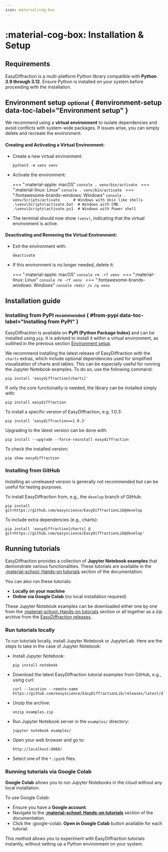```yaml
---
icon: material/cog-box
---
```


# :material-cog-box: Installation & Setup

## Requirements

EasyDiffraction is a multi-platform Python library compatible with **Python
3.9 through 3.12**. Ensure Python is installed
on your system before proceeding with the installation.

## Environment setup <small>optional</small> { #environment-setup data-toc-label="Environment setup" }

We recommend using a **virtual environment** to isolate dependencies and avoid
conflicts with system-wide packages. If issues arise, you can simply delete and
recreate the environment.

#### Creating and Activating a Virtual Environment:

- Create a new virtual environment:
  ```console
  python3 -m venv venv
  ```
<!-- prettier-ignore-start -->
- Activate the environment:

    === ":material-apple: macOS"
        ```console
        . venv/bin/activate
        ```
    === ":material-linux: Linux"
        ```console
        . venv/bin/activate
        ```
    === ":fontawesome-brands-windows: Windows"
        ```console
        . venv/Scripts/activate      # Windows with Unix like shells
        .\venv\Scripts\activate.bat  # Windows with CMD
        .\venv\Scripts\activate.ps1  # Windows with Power shell
        ```
<!-- prettier-ignore-end -->
- The terminal should now show `(venv)`, indicating that the virtual
  environment is active.

#### Deactivating and Removing the Virtual Environment:

- Exit the environment with:
  ```console
  deactivate
  ```
<!-- prettier-ignore-start -->
- If this environment is no longer needed, delete it:

    === ":material-apple: macOS"
        ```console
        rm -rf venv
        ```
    === ":material-linux: Linux"
        ```console
        rm -rf venv
        ```
    === ":fontawesome-brands-windows: Windows"
        ```console
        rmdir /s /q venv
        ```
<!-- prettier-ignore-end -->

## Installation guide

### Installing from PyPI <small>recommended</small> { #from-pypi data-toc-label="Installing from PyPI" }

EasyDiffraction is available on **PyPI (Python Package Index)** and
can be installed using `pip`. It is advised to install it within a virtual
environment, as outlined in the previous section
[Environment setup](#environment-setup).

We recommend installing the latest release of EasyDiffraction with the
`charts` extras, which include optional dependencies used for simplified
visualization of charts and tables. This can be especially useful for running
the Jupyter Notebook examples. To do so, use the following command:

```console
pip install 'easydiffraction[charts]'
```

If only the core functionality is needed, the library can be installed simply
with:

```console
pip install easydiffraction
```

To install a specific version of EasyDiffraction, e.g. 1.0.3:

```console
pip install 'easydiffraction==1.0.3'
```

Upgrading to the latest version can be done with:

```console
pip install --upgrade --force-reinstall easydiffraction
```

To check the installed version:

```console
pip show easydiffraction
```

### Installing from GitHub

Installing an unreleased version is generally not recommended but can be useful
for testing purposes.

To install EasyDiffraction from, e.g., the `develop` branch of GitHub:

```console
pip install git+https://github.com/easyscience/EasyDiffractionLib@develop
```

To include extra dependencies (e.g., charts):

```console
pip install 'easydiffraction[charts] @ git+https://github.com/easyscience/EasyDiffractionLib@develop'
```

## Running tutorials

EasyDiffraction provides a collection of **Jupyter Notebook examples** that
demonstrate various functionalities. These tutorials are available in the
[:material-school: Hands-on tutorials](../tutorials/index.md) section of the
documentation.

You can also run these tutorials:

- **Locally on your machine**
- **Online via Google Colab** (no local installation required)

These Jupyter Notebook examples can be downloaded either one by one from the
[:material-school: Hands-on tutorials](../tutorials/index.md) section or all
together as a zip archive from the
[EasyDiffraction releases](https://github.com/easyscience/EasyDiffractionLib/releases/latest).

### Run tutorials locally

To run tutorials locally, install Jupyter Notebook or JupyterLab.
Here are the steps to take in the case of Jupyter Notebook:

- Install Jupyter Notebook:
  ```console
  pip install notebook
  ```
- Download the latest EasyDiffraction tutorial examples from GitHub, e.g.,
  using curl:
  ```console
  curl --location --remote-name https://github.com/easyscience/EasyDiffractionLib/releases/latest/download/examples.zip
  ```
- Unzip the archive:
  ```console
  unzip examples.zip
  ```
- Run Jupyter Notebook server in the `examples/` directory:
  ```console
  jupyter notebook examples/
  ```
- Open your web browser and go to:
  ```console
  http://localhost:8888/
  ```
- Select one of the `*.ipynb` files.

### Running tutorials via Google Colab

**Google Colab** allows you to run Jupyter Notebooks in the cloud without any
local installation.

To use Google Colab:

- Ensure you have a **Google account**.
- Navigate to the
  **[:material-school: Hands-on tutorials](../tutorials/index.md)** section of
  the documentation.
- Click the :google-colab: **Open in Google Colab** button available for each
  tutorial.

This method allows you to experiment with EasyDiffraction tutorials
instantly, without setting up a Python environment on your system.
